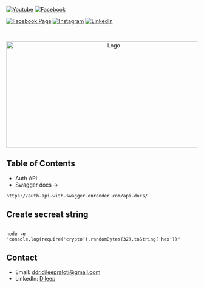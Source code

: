 [![Youtube][youtube-shield]][youtube-url]
[![Facebook][facebook-shield]][facebook-url]

[![Facebook Page][facebook-shield]][facebook-group-url]
[![Instagram][instagram-shield]][instagram-url]
[![LinkedIn][linkedin-shield]][linkedin-url]

<!-- PROJECT LOGO -->
<br />
<p align="center">
    <img src="https://encrypted-tbn0.gstatic.com/images?q=tbn:ANd9GcTk70Ml9bB-vvddWnlFHKlt-cNg-vWzhf6Oiw&s" alt="Logo" width="550" height="280" />
    <h3 align="center">
        <a href="https://github.com/ddr-dileep/AUTH-API-WITH-SWAGGER" target="_blank" >
        </a>
    </h3>
</p>

## Table of Contents

- Auth API
- Swagger docs ->

```
https://auth-api-with-swagger.onrender.com/api-docs/
```

## Create secreat string

```

node -e "console.log(require('crypto').randomBytes(32).toString('hex'))"

```

## Contact

- Email: [ddr.dileepraloti@gmail.com](mailto:ddr.dileepraloti@gmail.com)
- LinkedIn: [Dileep](https://linkedin.com/in/dileep-raloti)

<!-- MARKDOWN LINKS & IMAGES -->

[youtube-shield]: https://img.shields.io/badge/-Youtube-black.svg?style=round-square&logo=youtube&color=555&logoColor=white
[youtube-url]: https://www.youtube.com/@thecodeworld
[facebook-shield]: https://img.shields.io/badge/-Facebook-black.svg?style=round-square&logo=facebook&color=555&logoColor=white
[facebook-url]: https://facebook.com
[facebook-group-url]: https://facebook.com
[instagram-shield]: https://img.shields.io/badge/-Instagram-black.svg?style=round-square&logo=instagram&color=555&logoColor=white
[instagram-url]: https://instagram.com
[linkedin-shield]: https://img.shields.io/badge/-LinkedIn-black.svg?style=round-square&logo=linkedin&colorB=555
[linkedin-url]: https://linkedin.com/in/
